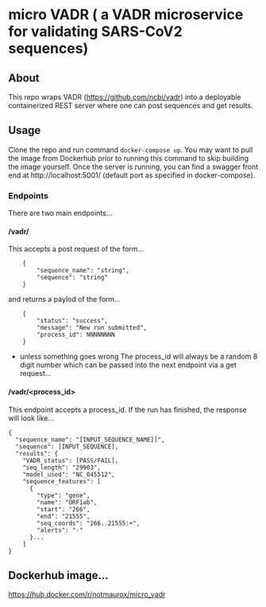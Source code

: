 # micro VADR ( a VADR microservice for validating SARS-CoV2 sequences)

## About
This repo wraps VADR (https://github.com/ncbi/vadr) into a deployable containerized  REST server where one can post sequences and get results. 

## Usage
Clone the repo and run command `docker-compose up`. You may want to pull the image from Dockerhub prior to running this command to skip building the image yourself. Once the server is running, you can find a swagger front end at http://localhost:5001/ (default port as specified in docker-compose).

### Endpoints
There are two main endpoints...

#### /vadr/
This accepts a post request of the form...
```
    {
        "sequence_name": "string",
        "sequence": "string"
    }
```
and returns a paylod of the form...
```
    {
        "status": "success",
        "message": "New run submitted",
        "process_id": NNNNNNNN
    }
```
* unless something goes wrong
The process_id will always be a random 8 digit number which can be passed into the next endpoint via a get request...

#### /vadr/<process_id>
This endpoint accepts a process_id. If the run has finished, the response will look like...
```
{
  "sequence_name": "[INPUT_SEQUENCE_NAME]]",
  "sequence": [INPUT_SEQUENCE],
  "results": {
    "VADR_status": [PASS/FAIL],
    "seq_length": "29903",
    "model_used": "NC_045512",
    "sequence_features": [
      {
        "type": "gene",
        "name": "ORF1ab",
        "start": "266",
        "end": "21555",
        "seq_coords": "266..21555:+",
        "alerts": "-"
      }...
    ]
}
```

## Dockerhub image...
https://hub.docker.com/r/notmaurox/micro_vadr
